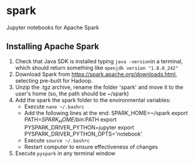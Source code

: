 # spark
Jupyter notebooks for Apache Spark

## Installing Apache Spark
1) Check that Java SDK is installed typing `java -version`in a terminal, which should return something like `openjdk version "1.8.0_242"`
2) Download Spark from https://spark.apache.org/downloads.html, selecting pre-built for Hadoop.
3) Unzip the .tgz archive, rename the folder 'spark' and move it to the user's home (so, the path should be ~/spark)
4) Add the spark the spark folder to the environmental variables:
	* Execute `nano ~/.bashrc` 
	* Add the following lines at the end:
		SPARK_HOME=~/spark
		export PATH=$SPARK_HOME/bin:$PATH
		export PYSPARK_DRIVER_PYTHON=jupyter
		export PYSPARK_DRIVER_PYTHON_OPTS='notebook'
	* Execute `source ~/.bashrc`
	* Restart computer to ensure effectiveness of changes
5) Execute `pyspark` in any terminal window
